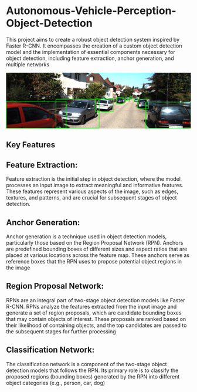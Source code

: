 # Autonomous-Vehicle-Perception-Object-Detection
This project aims to create a robust object detection system inspired by Faster R-CNN. It encompasses the creation of a custom object detection model and the implementation of essential components necessary for object detection, including feature extraction, anchor generation, and multiple networks

![Project Image](https://github.com/AneeshGidda/Autonomous-Vehicle-Perception-Object-Detection/blob/main/Screenshot%20(405).png)

## Key Features

## Feature Extraction:

Feature extraction is the initial step in object detection, where the model processes an input image to extract meaningful and informative features.
These features represent various aspects of the image, such as edges, textures, and patterns, and are crucial for subsequent stages of object detection.

## Anchor Generation:

Anchor generation is a technique used in object detection models, particularly those based on the Region Proposal Network (RPN).
Anchors are predefined bounding boxes of different sizes and aspect ratios that are placed at various locations across the feature map.
These anchors serve as reference boxes that the RPN uses to propose potential object regions in the image

## Region Proposal Network:

RPNs are an integral part of two-stage object detection models like Faster R-CNN.
RPNs analyze the features extracted from the input image and generate a set of region proposals, which are candidate bounding boxes that may contain objects of interest.
These proposals are ranked based on their likelihood of containing objects, and the top candidates are passed to the subsequent stages for further processing

## Classification Network:

The classification network is a component of the two-stage object detection models that follows the RPN.
Its primary role is to classify the proposed regions (bounding boxes) generated by the RPN into different object categories (e.g., person, car, dog)
